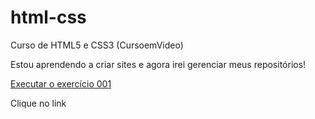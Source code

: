 # html-css
 Curso de HTML5 e CSS3 (CursoemVideo)

Estou aprendendo a criar sites e agora irei gerenciar meus repositórios!

<a href="https://gabe347.github.io/html-css/exercicios/ex001/index.html">Executar o exercício 001<a>

Clique no link